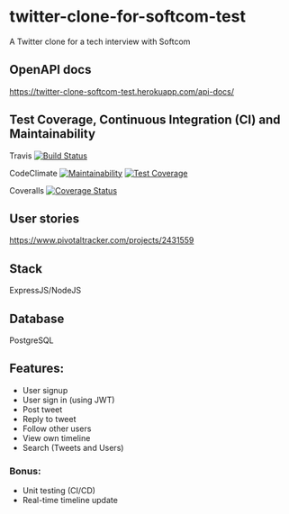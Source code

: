 # twitter-clone-for-softcom-test
A Twitter clone for a tech interview with Softcom

## OpenAPI docs
https://twitter-clone-softcom-test.herokuapp.com/api-docs/

## Test Coverage, Continuous Integration (CI) and Maintainability
Travis [![Build Status](https://travis-ci.com/okezieobi/twitter-clone-for-softcom-test.svg?branch=develop)](https://travis-ci.com/okezieobi/twitter-clone-for-softcom-test)

CodeClimate [![Maintainability](https://api.codeclimate.com/v1/badges/c080a9ec44ba48405e44/maintainability)](https://codeclimate.com/github/okezieobi/twitter-clone-for-softcom-test/maintainability)
[![Test Coverage](https://api.codeclimate.com/v1/badges/c080a9ec44ba48405e44/test_coverage)](https://codeclimate.com/github/okezieobi/twitter-clone-for-softcom-test/test_coverage)

Coveralls [![Coverage Status](https://coveralls.io/repos/github/okezieobi/twitter-clone-for-softcom-test/badge.svg?branch=develop)](https://coveralls.io/github/okezieobi/twitter-clone-for-softcom-test?branch=develop)

## User stories
https://www.pivotaltracker.com/projects/2431559

## Stack
ExpressJS/NodeJS

## Database
PostgreSQL

## Features:
- User signup
- User sign in (using JWT)
- Post tweet
- Reply to tweet
- Follow other users
- View own timeline
- Search (Tweets and Users)

### Bonus:
- Unit testing (CI/CD)
- Real-time timeline update
